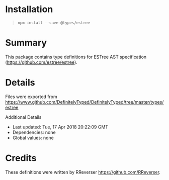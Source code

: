 # Installation

> `npm install --save @types/estree`

# Summary

This package contains type definitions for ESTree AST specification (https://github.com/estree/estree).

# Details

Files were exported from https://www.github.com/DefinitelyTyped/DefinitelyTyped/tree/master/types/estree

Additional Details

* Last updated: Tue, 17 Apr 2018 20:22:09 GMT
* Dependencies: none
* Global values: none

# Credits

These definitions were written by RReverser <https://github.com/RReverser>.
